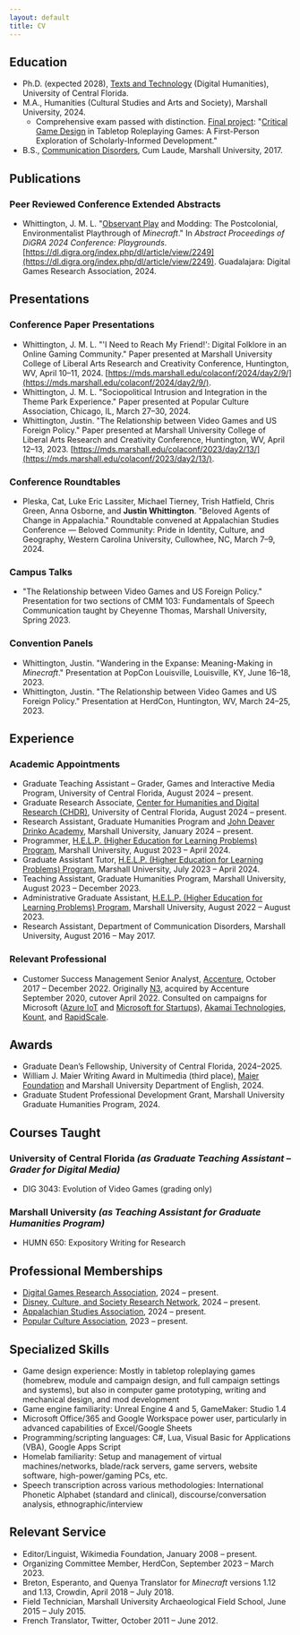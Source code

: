 ```yaml
---
layout: default
title: CV
---
```


## Education
- Ph.D. (expected 2028), [Texts and Technology](https://cah.ucf.edu/textstech/) (Digital Humanities), University of Central Florida.
- M.A., Humanities (Cultural Studies and Arts and Society), Marshall University, 2024.
    - Comprehensive exam passed with distinction. [Final project](https://jmlwhittington.com/publications-presentations/): "[Critical Game Design](https://direct.mit.edu/desi/article/39/1/4/114215/Introduction-Toward-Critical-Game-Design) in Tabletop Roleplaying Games: A First-Person Exploration of Scholarly-Informed Development."
- B.S., [Communication Disorders](https://www.marshall.edu/communication-disorders/), Cum Laude, Marshall University, 2017.

## Publications
### Peer Reviewed Conference Extended Abstracts
- Whittington, J. M. L. "[Observant Play](https://gamestudies.org/2103/articles/hutchinson) and Modding: The Postcolonial, Environmentalist Playthrough of *Minecraft*." In *Abstract Proceedings of DiGRA 2024 Conference: Playgrounds*. [https://dl.digra.org/index.php/dl/article/view/2249](https://dl.digra.org/index.php/dl/article/view/2249). Guadalajara: Digital Games Research Association, 2024.

## Presentations
### Conference Paper Presentations
- Whittington, J. M. L. "'I Need to Reach My Friend!': Digital Folklore in an Online Gaming Community." Paper presented at Marshall University College of Liberal Arts Research and Creativity Conference, Huntington, WV, April 10–11, 2024. [https://mds.marshall.edu/colaconf/2024/day2/9/](https://mds.marshall.edu/colaconf/2024/day2/9/).
- Whittington, J. M. L. "Sociopolitical Intrusion and Integration in the Theme Park Experience." Paper presented at Popular Culture Association, Chicago, IL, March 27–30, 2024.
- Whittington, Justin. "The Relationship between Video Games and US Foreign Policy." Paper presented at Marshall University College of Liberal Arts Research and Creativity Conference, Huntington, WV, April 12–13, 2023. [https://mds.marshall.edu/colaconf/2023/day2/13/](https://mds.marshall.edu/colaconf/2023/day2/13/).

### Conference Roundtables
- Pleska, Cat, Luke Eric Lassiter, Michael Tierney, Trish Hatfield, Chris Green, Anna Osborne, and **Justin Whittington**. "Beloved Agents of Change in Appalachia." Roundtable convened at Appalachian Studies Conference — Beloved Community: Pride in Identity, Culture, and Geography, Western Carolina University, Cullowhee, NC, March 7–9, 2024.

### Campus Talks
- "The Relationship between Video Games and US Foreign Policy." Presentation for two sections of CMM 103: Fundamentals of Speech Communication taught by Cheyenne Thomas, Marshall University, Spring 2023.

### Convention Panels
- Whittington, Justin. "Wandering in the Expanse: Meaning-Making in *Minecraft*." Presentation at PopCon Louisville, Louisville, KY, June 16–18, 2023.
- Whittington, Justin. "The Relationship between Video Games and US Foreign Policy." Presentation at HerdCon, Huntington, WV, March 24–25, 2023.
 
## Experience
### Academic Appointments
- Graduate Teaching Assistant – Grader, Games and Interactive Media Program, University of Central Florida, August 2024 – present.
- Graduate Research Associate, [Center for Humanities and Digital Research (CHDR)](https://chdr.cah.ucf.edu/), University of Central Florida, August 2024 – present.
- Research Assistant, Graduate Humanities Program and [John Deaver Drinko Academy](https://www.marshall.edu/drinko/), Marshall University, January 2024 – present.
- Programmer, [H.E.L.P. (Higher Education for Learning Problems) Program](https://www.marshall.edu/help/), Marshall University, August 2023 – April 2024.
- Graduate Assistant Tutor, [H.E.L.P. (Higher Education for Learning Problems) Program](https://www.marshall.edu/help/), Marshall University, July 2023 – April 2024.
- Teaching Assistant, Graduate Humanities Program, Marshall University, August 2023 – December 2023.
- Administrative Graduate Assistant, [H.E.L.P. (Higher Education for Learning Problems) Program](https://www.marshall.edu/help/), Marshall University, August 2022 – August 2023.
- Research Assistant, Department of Communication Disorders, Marshall University, August 2016 – May 2017.

### Relevant Professional
- Customer Success Management Senior Analyst, [Accenture](https://www.accenture.com/us-en), October 2017 – December 2022. Originally [N3](https://web.archive.org/web/20200808051445/https://n3results.com/), acquired by Accenture September 2020, cutover April 2022. Consulted on campaigns for Microsoft ([Azure IoT](https://azure.microsoft.com/en-us/solutions/iot) and [Microsoft for Startups](https://www.microsoft.com/en-us/startups)), [Akamai Technologies](https://www.akamai.com/), [Kount](https://kount.com/), and [RapidScale](https://rapidscale.net/).

## Awards
- Graduate Dean’s Fellowship, University of Central Florida, 2024–2025.
- William J. Maier Writing Award in Multimedia (third place), [Maier Foundation](https://www.maierfoundation.org/) and Marshall University Department of English, 2024.
- Graduate Student Professional Development Grant, Marshall University Graduate Humanities Program, 2024.

## Courses Taught
### University of Central Florida *(as Graduate Teaching Assistant – Grader for Digital Media)*
- DIG 3043: Evolution of Video Games (grading only)

### Marshall University *(as Teaching Assistant for Graduate Humanities Program)*
- HUMN 650: Expository Writing for Research

## Professional Memberships
- [Digital Games Research Association](https://digra.org/), 2024 – present.
- [Disney, Culture, and Society Research Network](https://dis-net.org/), 2024 – present.
- [Appalachian Studies Association](https://www.appalachianstudies.org/), 2024 – present.
- [Popular Culture Association](https://pcaaca.org/), 2023 – present.

## Specialized Skills
- Game design experience: Mostly in tabletop roleplaying games (homebrew, module and campaign design, and full campaign settings and systems), but also in computer game prototyping, writing and mechanical design, and mod development
- Game engine familiarity: Unreal Engine 4 and 5, GameMaker: Studio 1.4
- Microsoft Office/365 and Google Workspace power user, particularly in advanced capabilities of Excel/Google Sheets
- Programming/scripting languages: C#, Lua, Visual Basic for Applications (VBA), Google Apps Script
- Homelab familiarity: Setup and management of virtual machines/networks, blade/rack servers, game servers, website software, high-power/gaming PCs, etc.
- Speech transcription across various methodologies: International Phonetic Alphabet (standard and clinical), discourse/conversation analysis, ethnographic/interview

## Relevant Service
- Editor/Linguist, Wikimedia Foundation, January 2008 – present.
- Organizing Committee Member, HerdCon, September 2023 – March 2023.
- Breton, Esperanto, and Quenya Translator for *Minecraft* versions 1.12 and 1.13, Crowdin, April 2018 – July 2018.
- Field Technician, Marshall University Archaeological Field School, June 2015 – July 2015.
- French Translator, Twitter, October 2011 – June 2012.

